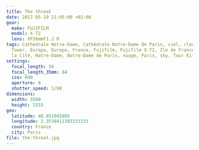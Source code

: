 ```yaml
---
title: The threat
date: 2017-05-19 21:05:00 +02:00
gear:
  make: FUJIFILM
  model: X-T2
  lens: XF56mmF1.2 R
tags: Cathédrale Notre-Dame, Cathédrale Notre-Dame de Paris, ciel, cloud, Eiffel
  Tower, Europa, Europe, France, Fujifilm, Fujifilm X-T2, Ile de France, Île de
  la Cité, Notre-Dame, Notre-Dame de Paris, nuage, Paris, sky, Tour Eiffel, X-T2
settings:
  focal_length: 56
  focal_length_35mm: 84
  iso: 640
  aperture: 8
  shutter_speed: 1/60
dimensions:
  width: 3500
  height: 2333
geo:
  latitude: 48.851945805
  longitude: 2.3538411383333333
  country: France
  city: Paris
file: the-threat.jpg
---
```



